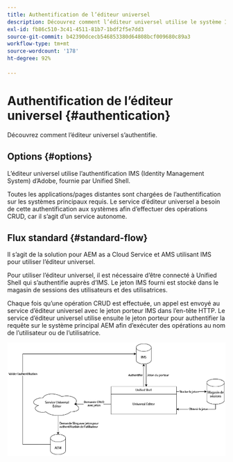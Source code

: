 ```yaml
---
title: Authentification de l’éditeur universel
description: Découvrez comment l’éditeur universel utilise le système Identity Management (IMS) d’Adobe pour l’authentification.
exl-id: fb86c510-3c41-4511-81b7-1bdf2f5e7dd3
source-git-commit: b42390dcecb546853380d64808bcf009680c89a3
workflow-type: tm+mt
source-wordcount: '178'
ht-degree: 92%

---
```



# Authentification de l’éditeur universel {#authentication}

Découvrez comment l’éditeur universel s’authentifie.

## Options {#options}

L’éditeur universel utilise l’authentification IMS (Identity Management System) d’Adobe, fournie par Unified Shell.

Toutes les applications/pages distantes sont chargées de l’authentification sur les systèmes principaux requis. Le service d’éditeur universel a besoin de cette authentification aux systèmes afin d’effectuer des opérations CRUD, car il s’agit d’un service autonome.

## Flux standard {#standard-flow}

Il s’agit de la solution pour AEM as a Cloud Service et AMS utilisant IMS pour utiliser l’éditeur universel.

Pour utiliser l’éditeur universel, il est nécessaire d’être connecté à Unified Shell qui s’authentifie auprès d’IMS. Le jeton IMS fourni est stocké dans le magasin de sessions des utilisateurs et des utilisatrices.

Chaque fois qu’une opération CRUD est effectuée, un appel est envoyé au service d’éditeur universel avec le jeton porteur IMS dans l’en-tête HTTP. Le service d’éditeur universel utilise ensuite le jeton porteur pour authentifier la requête sur le système principal AEM afin d’exécuter des opérations au nom de l’utilisateur ou de l’utilisatrice.

![Flux d’authentification standard](assets/standard-flow.png)
